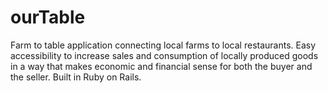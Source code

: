 # ourTable
Farm to table application connecting local farms to local restaurants. Easy  accessibility to increase sales and consumption of locally produced goods in a way that  makes economic and financial sense for both the buyer and the seller. Built in Ruby on Rails.
